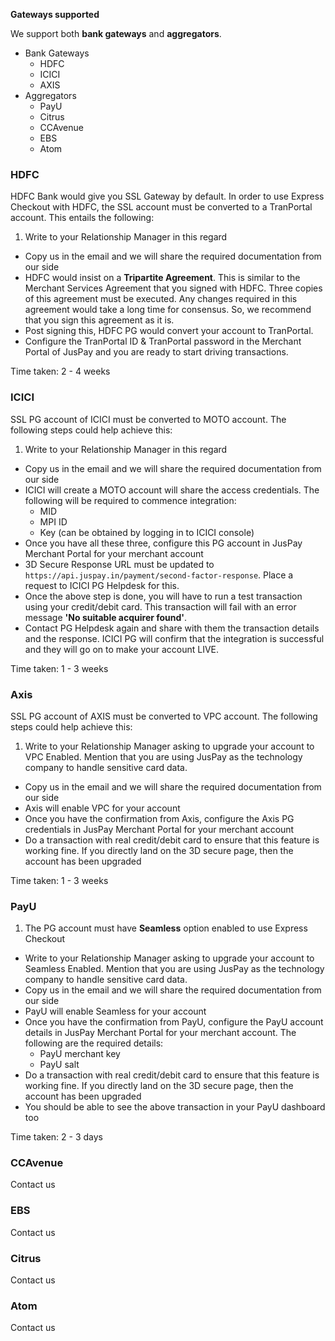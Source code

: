 **Gateways supported**

We support both **bank gateways** and **aggregators**.

+ Bank Gateways
    * HDFC
    * ICICI
    * AXIS
+ Aggregators
    * PayU
    * Citrus
    * CCAvenue
    * EBS
    * Atom

### HDFC

HDFC Bank would give you SSL Gateway by default. In order to use Express Checkout with HDFC, the SSL account must be converted to a TranPortal account. This entails the following:

1. Write to your Relationship Manager in this regard
* Copy us in the email and we will share the required documentation from our side
* HDFC would insist on a **Tripartite Agreement**. This is similar to the Merchant Services Agreement that you signed with HDFC. Three copies of this agreement must be executed. Any changes required in this agreement would take a long time for consensus. So, we recommend that you sign this agreement as it is.
* Post signing this, HDFC PG would convert your account to TranPortal.
* Configure the TranPortal ID & TranPortal password in the Merchant Portal of JusPay and you are ready to start driving transactions.

Time taken: 2 - 4 weeks

### ICICI

SSL PG account of ICICI must be converted to MOTO account. The following steps could help achieve this:

1. Write to your Relationship Manager in this regard
* Copy us in the email and we will share the required documentation from our side
* ICICI will create a MOTO account will share the access credentials. The following will be required to commence integration: 
    * MID
    * MPI ID
    * Key (can be obtained by logging in to ICICI console)
* Once you have all these three, configure this PG account in JusPay Merchant Portal for your merchant account
* 3D Secure Response URL must be updated to `https://api.juspay.in/payment/second-factor-response`. Place a request to ICICI PG Helpdesk for this.
* Once the above step is done, you will have to run a test transaction using your credit/debit card. This transaction will fail with an error message **'No suitable acquirer found'**. 
* Contact PG Helpdesk again and share with them the transaction details and the response. ICICI PG will confirm that the integration is successful and they will go on to make your account LIVE.

Time taken: 1 - 3 weeks

### Axis

SSL PG account of AXIS must be converted to VPC account. The following steps could help achieve this:

1. Write to your Relationship Manager asking to upgrade your account to VPC Enabled. Mention that you are using JusPay as the technology company to handle sensitive card data.
* Copy us in the email and we will share the required documentation from our side
* Axis will enable VPC for your account
* Once you have the confirmation from Axis, configure the Axis PG credentials in JusPay Merchant Portal for your merchant account
* Do a transaction with real credit/debit card to ensure that this feature is working fine. If you directly land on the 3D secure page, then the account has been upgraded

Time taken: 1 - 3 weeks

### PayU

1. The PG account must have **Seamless** option enabled to use Express Checkout
* Write to your Relationship Manager asking to upgrade your account to Seamless Enabled. Mention that you are using JusPay as the technology company to handle sensitive card data.
* Copy us in the email and we will share the required documentation from our side
* PayU will enable Seamless for your account
* Once you have the confirmation from PayU, configure the PayU account details in JusPay Merchant Portal for your merchant account. The following are the required details:
    * PayU merchant key
    * PayU salt
* Do a transaction with real credit/debit card to ensure that this feature is working fine. If you directly land on the 3D secure page, then the account has been upgraded
* You should be able to see the above transaction in your PayU dashboard too

Time taken: 2 - 3 days

### CCAvenue

Contact us

### EBS

Contact us

### Citrus

Contact us

### Atom 

Contact us